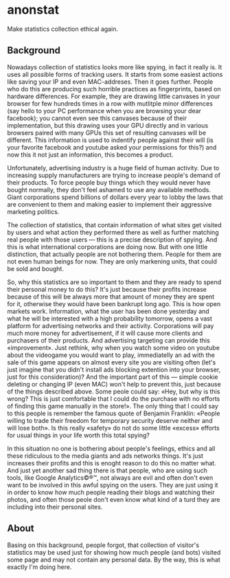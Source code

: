 # anonstat
Make statistics collection ethical again.

## Background
Nowadays collection of statistics looks more like spying, in fact it really is. It uses all possible forms of tracking users. It starts from some easiest actions like saving your IP and even MAC-addreses. Then it goes further. People who do this are producing such horrible practices as fingerprints, based on hardware differences. For example, they are drawing little canvases in your browser for few hundreds times in a row with mutlitple minor differences (say hello to your PC performance when you are browsing your dear facebook); you cannot even see this canvases because of their implementation, but this drawing uses your GPU directly and in various browsers paired with many GPUs this set of resulting canvases will be different. This information is used to indentify people against their will (is your favorite facebook and youtube asked your permissions for this?) and now this it not just an information, this becomes a product.

Unfortunately, advertising industry is a huge field of human activity. Due to increasing supply manufacturers are trying to increase people's demand of their products. To force people buy things which they would never have bought normally, they don't feel ashamed to use any available methods. Giant corporations spend billions of dollars every year to lobby the laws that are convenient to them and making easier to implement their aggressive marketing politics.

The collection of statistics, that contain information of what sites get visited by users and what action they performed there as well as further matching real people with those users — this is a precise description of spying. And this is what international corporations are doing now. But with one little distinction, that actually people are not bothering them. People for them are not even human beings for now. They are only markening units, that could be sold and bought.

So, why this statistics are so important to them and they are ready to spend their personal money to do this? It's just because their profits increase because of this will be always more that amount of money they are spent for it, otherwise they would have been bankrupt long ago. This is how open markets work. Information, what the user has been done yesterday and what he will be interested with a high probability tomorrow, opens a vast platform for advertising networks and their activity. Corporations will pay much more money for advertisement, if it will cause more clients and purchasers of their products. And advertising targeting can provide this «improvement». Just rethink, why when you watch some video on youtube about the videogame you would want to play, immediatelly an ad with the sale of this game appears on almost every site you are visiting often (let's just imagine that you didn't install ads blocking extention into your browser, just for this consideration)? And the important part of this — simple cookie deleting or changing IP (even MAC) won't help to prevent this, just because of the things described above. Some peole could say: «Hey, but why is this wrong? This is just comfortable that I could do the purchase with no efforts of finding this game manually in the store!». The only thing that I could say to this people is remember the famous quote of Benjamin Franklin: «People willing to trade their freedom for temporary security deserve neither and will lose both». Is this really «safety» do not do some little «excess» efforts for usual things in your life worth this total spying?

In this situation no one is bothering about people's feelings, ethics and all these ridiculous to the media giants and ads networks things. It's just increases their profits and this is enoght reason to do this no matter what. And just yet another sad thing there is that people, who are using such tools, like Google Analytics©®™, not always are evil and often don't even want to be involved in this awful spying on the users. They are just using it in order to know how much people reading their blogs and watching their photos, and often those peole don't even know what kind of a turd they are including into their personal sites.

## About
Basing on this background, people forgot, that collection of visitor's statistics may be used just for showing how much people (and bots) visited some page and may not contain any personal data. By the way, this is what exactly I'm doing here.

